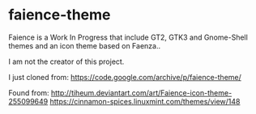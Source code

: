 # faience-theme
Faience is a Work In Progress that include GT2, GTK3 and Gnome-Shell themes and an icon theme based on Faenza..

I am not the creator of this project.

I just cloned from: https://code.google.com/archive/p/faience-theme/

Found from:
http://tiheum.deviantart.com/art/Faience-icon-theme-255099649
https://cinnamon-spices.linuxmint.com/themes/view/148
